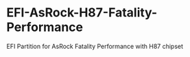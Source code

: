 # EFI-AsRock-H87-Fatality-Performance
EFI Partition for AsRock Fatality Performance with H87 chipset

